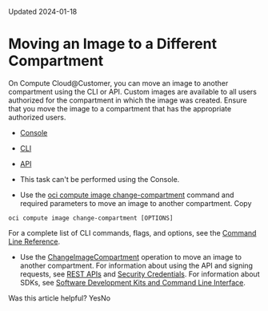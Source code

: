 Updated 2024-01-18
# Moving an Image to a Different Compartment
On Compute Cloud@Customer, you can move an image to another compartment using the CLI or API.
Custom images are available to all users authorized for the compartment in which the image was created. Ensure that you move the image to a compartment that has the appropriate authorized users.
  * [Console](https://docs.oracle.com/en-us/iaas/compute-cloud-at-customer/topics/images/moving-an-image-to-a-different-compartment.htm)
  * [CLI](https://docs.oracle.com/en-us/iaas/compute-cloud-at-customer/topics/images/moving-an-image-to-a-different-compartment.htm)
  * [API](https://docs.oracle.com/en-us/iaas/compute-cloud-at-customer/topics/images/moving-an-image-to-a-different-compartment.htm)


  * This task can't be performed using the Console.
  * Use the [oci compute image change-compartment](https://docs.oracle.com/iaas/tools/oci-cli/latest/oci_cli_docs/cmdref/compute/image/change-compartment.html) command and required parameters to move an image to another compartment.
Copy
```
oci compute image change-compartment [OPTIONS]
```

For a complete list of CLI commands, flags, and options, see the [Command Line Reference](https://docs.oracle.com/iaas/tools/oci-cli/latest/oci_cli_docs/index.html).
  * Use the [ChangeImageCompartment](https://docs.oracle.com/iaas/api/#/en/iaas/latest/Image/ChangeImageCompartment) operation to move an image to another compartment.
For information about using the API and signing requests, see [REST APIs](https://docs.oracle.com/iaas/Content/API/Concepts/usingapi.htm#REST_APIs) and [Security Credentials](https://docs.oracle.com/iaas/Content/General/Concepts/credentials.htm). For information about SDKs, see [Software Development Kits and Command Line Interface](https://docs.oracle.com/iaas/Content/API/Concepts/sdks.htm#Software_Development_Kits_and_Command_Line_Interface).


Was this article helpful?
YesNo

